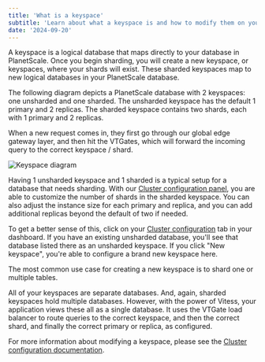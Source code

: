 ```yaml
---
title: 'What is a keyspace'
subtitle: 'Learn about what a keyspace is and how to modify them on your PlanetScale database.'
date: '2024-09-20'
---
```


A keyspace is a logical database that maps directly to your database in PlanetScale. Once you begin sharding, you will create a new keyspace, or keyspaces, where your shards will exist. These sharded keyspaces map to new logical databases in your PlanetScale database.

The following diagram depicts a PlanetScale database with 2 keyspaces: one unsharded and one sharded. The unsharded keyspace has the default 1 primary and 2 replicas. The sharded keyspace contains two shards, each with 1 primary and 2 replicas.

When a new request comes in, they first go through our global edge gateway layer, and then hit the VTGates, which will forward the incoming query to the correct keyspace / shard.

![Keyspace diagram](/assets/docs/sharding/keyspace-diagram.png)

Having 1 unsharded keyspace and 1 sharded is a typical setup for a database that needs sharding. With our [Cluster configuration panel](/docs/concepts/cluster-configuration), you are able to customize the number of shards in the sharded keyspace. You can also adjust the instance size for each primary and replica, and you can add additional replicas beyond the default of two if needed.

To get a better sense of this, click on your [Cluster configuration](/docs/concepts/cluster-configuration) tab in your dashboard. If you have an existing unsharded database, you'll see that database listed there as an unsharded keyspace. If you click "New keyspace", you're able to configure a brand new keyspace here.

The most common use case for creating a new keyspace is to shard one or multiple tables.

All of your keyspaces are separate databases. And, again, sharded keyspaces hold multiple databases. However, with the power of Vitess, your application views these all as a single database. It uses the VTGate load balancer to route queries to the correct keyspace, and then the correct shard, and finally the correct primary or replica, as configured.

For more information about modifying a keyspace, please see the [Cluster configuration documentation](/docs/concepts/cluster-configuration).

